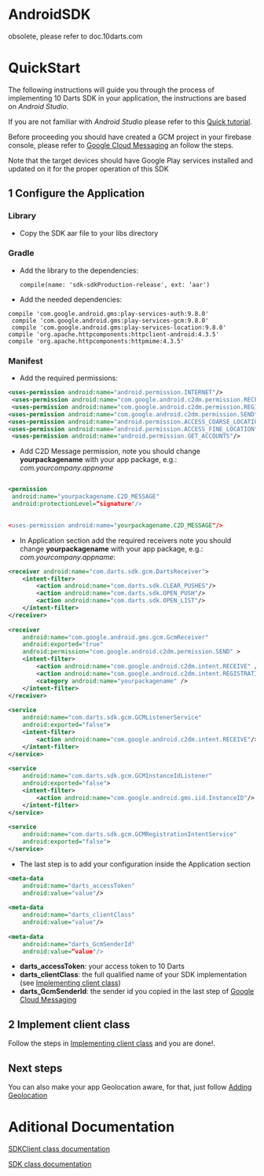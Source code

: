 # AndroidSDK

obsolete, please refer to doc.10darts.com


# QuickStart

The following instructions will guide you through the process of implementing 10 Darts SDK in your application, the instructions are based on _Android Studio._

If you are not familiar with _Android Studio_ please refer to this [Quick tutorial](doc/app.md).
 
Before proceeding you should have created a GCM project in your firebase console, please refer to [Google Cloud Messaging](doc/gcm.md) an follow the steps.

Note that the target devices should have Google Play services installed and updated on it for the proper operation of this SDK

## 1 Configure the Application
### Library
* Copy the SDK aar file to your libs directory
### Gradle
* Add the library to the dependencies:

    `compile(name: 'sdk-sdkProduction-release', ext: ‘aar')`

* Add the needed dependencies:

~~~
compile 'com.google.android.gms:play-services-auth:9.8.0'
 compile 'com.google.android.gms:play-services-gcm:9.8.0'
 compile 'com.google.android.gms:play-services-location:9.8.0' 
compile 'org.apache.httpcomponents:httpclient-android:4.3.5' 
compile 'org.apache.httpcomponents:httpmime:4.3.5'
~~~

### Manifest

* Add the required permissions:
~~~XML
<uses-permission android:name="android.permission.INTERNET"/>
 <uses-permission android:name="com.google.android.c2dm.permission.RECEIVE"/>
 <uses-permission android:name="com.google.android.c2dm.permission.REGISTER"/> 
<uses-permission android:name="com.google.android.c2dm.permission.SEND"/> 
<uses-permission android:name="android.permission.ACCESS_COARSE_LOCATION"/> 
<uses-permission android:name="android.permission.ACCESS_FINE_LOCATION"/>
 <uses-permission android:name="android.permission.GET_ACCOUNTS"/>
~~~

* Add C2D Message permission, note  you should change **yourpackagename** with your app package, e.g.: _com.yourcompany.appname_
~~~XML

<permission
 android:name="yourpackagename.C2D_MESSAGE"
 android:protectionLevel=“signature"/>

 
<uses-permission android:name="yourpackagename.C2D_MESSAGE"/>

~~~

* In Application section add the required receivers note  you should change **yourpackagename** with your app package, e.g.: _com.yourcompany.appname_:

~~~XML
<receiver android:name="com.darts.sdk.gcm.DartsReceiver">
    <intent-filter>
        <action android:name="com.darts.sdk.CLEAR_PUSHES"/>
        <action android:name="com.darts.sdk.OPEN_PUSH"/>
        <action android:name="com.darts.sdk.OPEN_LIST"/>
    </intent-filter>
</receiver>
    
<receiver
    android:name="com.google.android.gms.gcm.GcmReceiver"
    android:exported="true"
    android:permission="com.google.android.c2dm.permission.SEND" >
    <intent-filter>
        <action android:name="com.google.android.c2dm.intent.RECEIVE" />
        <action android:name="com.google.android.c2dm.intent.REGISTRATION" />
        <category android:name="yourpackagename" />
    </intent-filter>
</receiver>
    
<service
    android:name="com.darts.sdk.gcm.GCMListenerService"
    android:exported="false">
    <intent-filter>
        <action android:name="com.google.android.c2dm.intent.RECEIVE"/>
    </intent-filter>
</service>
    
<service
    android:name="com.darts.sdk.gcm.GCMInstanceIdListener"
    android:exported="false">
    <intent-filter>
        <action android:name="com.google.android.gms.iid.InstanceID"/>
    </intent-filter>
</service>
    
<service
    android:name="com.darts.sdk.gcm.GCMRegistrationIntentService"
    android:exported="false">
</service>
~~~

* The last step is to add your configuration inside the Application section
~~~XML
<meta-data
    android:name="darts_accessToken"
    android:value="value"/>
    
<meta-data
    android:name="darts_clientClass"
    android:value="value"/>
    
<meta-data
    android:name="darts_GcmSenderId"
    android:value=“value"/>
~~~

  * **darts_accessToken**: your access token to 10 Darts
  * **darts_clientClass**: the full qualified name of your SDK implementation (see [Implementing client class](doc/client.md))
  * **darts_GcmSenderId**: the sender id  you copied in the last step of  [Google Cloud Messaging](doc/gcm.md)


## 2 Implement client class
Follow the steps in [Implementing client class](doc/client.md) and you are done!.

## Next steps
You can also make your app Geolocation aware, for that, just follow [Adding Geolocation](doc/geolocation.md)



# Aditional Documentation

[SDKClient class documentation](src/main/java/com/darts/sdk/client/README.md)

[SDK class documentation](src/main/java/com/darts/sdk/README.md) 

